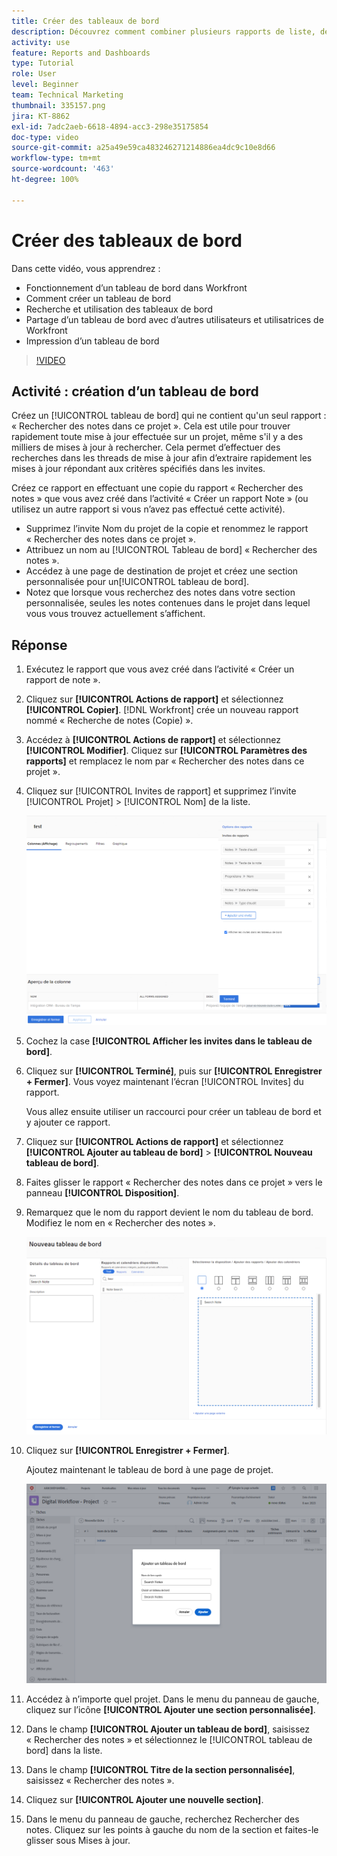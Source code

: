```yaml
---
title: Créer des tableaux de bord
description: Découvrez comment combiner plusieurs rapports de liste, des graphiques, des calendriers et des pages web externes dans un tableau de bord dans Workfront.
activity: use
feature: Reports and Dashboards
type: Tutorial
role: User
level: Beginner
team: Technical Marketing
thumbnail: 335157.png
jira: KT-8862
exl-id: 7adc2aeb-6618-4894-acc3-298e35175854
doc-type: video
source-git-commit: a25a49e59ca483246271214886ea4dc9c10e8d66
workflow-type: tm+mt
source-wordcount: '463'
ht-degree: 100%

---
```


# Créer des tableaux de bord

Dans cette vidéo, vous apprendrez :

* Fonctionnement d’un tableau de bord dans Workfront
* Comment créer un tableau de bord
* Recherche et utilisation des tableaux de bord
* Partage d’un tableau de bord avec d’autres utilisateurs et utilisatrices de Workfront
* Impression d’un tableau de bord

>[!VIDEO](https://video.tv.adobe.com/v/335157/?quality=12&learn=on)

## Activité : création d’un tableau de bord

Créez un [!UICONTROL tableau de bord] qui ne contient qu&#39;un seul rapport : « Rechercher des notes dans ce projet ». Cela est utile pour trouver rapidement toute mise à jour effectuée sur un projet, même s&#39;il y a des milliers de mises à jour à rechercher. Cela permet d’effectuer des recherches dans les threads de mise à jour afin d’extraire rapidement les mises à jour répondant aux critères spécifiés dans les invites.

Créez ce rapport en effectuant une copie du rapport « Rechercher des notes » que vous avez créé dans l’activité « Créer un rapport Note » (ou utilisez un autre rapport si vous n’avez pas effectué cette activité).

* Supprimez l’invite Nom du projet de la copie et renommez le rapport « Rechercher des notes dans ce projet ».
* Attribuez un nom au [!UICONTROL Tableau de bord] « Rechercher des notes ».
* Accédez à une page de destination de projet et créez une section personnalisée pour un[!UICONTROL tableau de bord].
* Notez que lorsque vous recherchez des notes dans votre section personnalisée, seules les notes contenues dans le projet dans lequel vous vous trouvez actuellement s’affichent.

## Réponse

1. Exécutez le rapport que vous avez créé dans l’activité « Créer un rapport de note ».
1. Cliquez sur **[!UICONTROL Actions de rapport]** et sélectionnez **[!UICONTROL Copier]**. [!DNL Workfront] crée un nouveau rapport nommé « Recherche de notes (Copie) ».
1. Accédez à **[!UICONTROL Actions de rapport]** et sélectionnez **[!UICONTROL Modifier]**. Cliquez sur **[!UICONTROL Paramètres des rapports]** et remplacez le nom par « Rechercher des notes dans ce projet ».
1. Cliquez sur [!UICONTROL Invites de rapport] et supprimez l’invite [!UICONTROL Projet] > [!UICONTROL Nom] de la liste.

   ![Image de l’écran permettant de créer un tableau de bord](assets/edit-report-prompts.png)

1. Cochez la case **[!UICONTROL Afficher les invites dans le tableau de bord]**.
1. Cliquez sur **[!UICONTROL Terminé]**, puis sur **[!UICONTROL Enregistrer + Fermer]**. Vous voyez maintenant l’écran [!UICONTROL Invites] du rapport.

   Vous allez ensuite utiliser un raccourci pour créer un tableau de bord et y ajouter ce rapport.

1. Cliquez sur **[!UICONTROL Actions de rapport]** et sélectionnez **[!UICONTROL Ajouter au tableau de bord]** > **[!UICONTROL Nouveau tableau de bord]**.
1. Faites glisser le rapport « Rechercher des notes dans ce projet » vers le panneau **[!UICONTROL Disposition]**.
1. Remarquez que le nom du rapport devient le nom du tableau de bord. Modifiez le nom en « Rechercher des notes ».

   ![Image de l’écran permettant de créer un tableau de bord](assets/create-dashboard.png)

1. Cliquez sur **[!UICONTROL Enregistrer + Fermer]**.

   Ajoutez maintenant le tableau de bord à une page de projet.

   ![Image de l’écran permettant de créer un tableau de bord](assets/add-custom-section.png)

1. Accédez à n’importe quel projet. Dans le menu du panneau de gauche, cliquez sur l’icône **[!UICONTROL Ajouter une section personnalisée]**.
1. Dans le champ **[!UICONTROL Ajouter un tableau de bord]**, saisissez « Rechercher des notes » et sélectionnez le [!UICONTROL tableau de bord] dans la liste.
1. Dans le champ **[!UICONTROL Titre de la section personnalisée]**, saisissez « Rechercher des notes ».
1. Cliquez sur **[!UICONTROL Ajouter une nouvelle section]**.
1. Dans le menu du panneau de gauche, recherchez Rechercher des notes. Cliquez sur les points à gauche du nom de la section et faites-le glisser sous Mises à jour.
